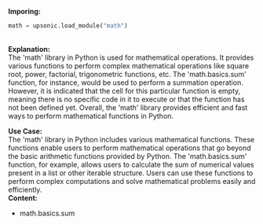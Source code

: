 <b class="custom_code_highlight_green">Imporing:</b><br>
```python
math = upsonic.load_module("math")
```
<br><b class="custom_code_highlight_green">Explanation:</b><br>The 'math' library in Python is used for mathematical operations. It provides various functions to perform complex mathematical operations like square root, power, factorial, trigonometric functions, etc. The 'math.basics.sum' function, for instance, would be used to perform a summation operation. However, it is indicated that the cell for this particular function is empty, meaning there is no specific code in it to execute or that the function has not been defined yet. Overall, the 'math' library provides efficient and fast ways to perform mathematical functions in Python.

<b class="custom_code_highlight_green">Use Case:</b><br>The 'math' library in Python includes various mathematical functions. These functions enable users to perform mathematical operations that go beyond the basic arithmetic functions provided by Python. The 'math.basics.sum' function, for example, allows users to calculate the sum of numerical values present in a list or other iterable structure. Users can use these functions to perform complex computations and solve mathematical problems easily and efficiently.
<br><b class="custom_code_highlight_green">Content:</b><br>
  - math.basics.sum
